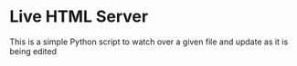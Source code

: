 # Live HTML Server
This is a simple Python script to watch over a given file and update as it is being edited
